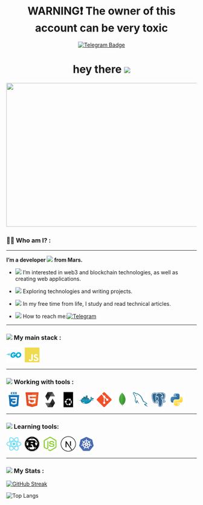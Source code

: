 <div id="header" align="center">
  <h1>WARNING❗️ The owner of this account can be very toxic</h1>
<a href="https://t.me/xqweens">
    <div id="badges">
  <img src="https://img.shields.io/badge/Telegram-blue?logo=telegram&logoColor=white" alt="Telegram Badge"/>
</div>
  </a>
  <h1>
  hey there
  <img src="https://media.giphy.com/media/hvRJCLFzcasrR4ia7z/giphy.gif" width="30px"/>
</h1>
  <div align="center">
  <img src="https://i.pinimg.com/originals/c2/c9/a1/c2c9a184e8970c4dbecb28851149a3fd.gif" width="800" height="380"/>
</div>
</div>

### :man_technologist: Who am I? :
---
**I’m a developer <img src="https://media.giphy.com/media/MAcqfBGahLB7WYGeBZ/giphy.gif" width="35"> from Mars.**

- <img src="https://media.giphy.com/media/mlv2FZj2ZRrNLCIbG8/giphy.gif" width="28"> I’m interested in web3 and blockchain technologies, as well as creating web applications.

- <img src="https://media.giphy.com/media/gFK6scW91lwIA6vRXD/giphy.gif" width="28"> Exploring technologies and writing projects.

- <img src="https://media.giphy.com/media/Eb6Gch3Yn2C3aMhSEh/giphy.gif" width="28"> In my free time from life, I study and read technical articles.

- <img src="https://media.giphy.com/media/v1.Y2lkPTc5MGI3NjExaGowejgxd2FoZmxtd2I1cmo4dXRidDI0aGMxOG1rNmtremU2c2tkdCZlcD12MV9zdGlja2Vyc19zZWFyY2gmY3Q9cw/SqeOkSnV9xMmmOylZ6/giphy.gif" width="45"> How to reach me:[![Telegram](https://img.shields.io/badge/-Telegtam-blue?style=flat&logo=Telegram&logoColor=white)](https://t.me/xqweens)

---

### <img src="https://media.giphy.com/media/v1.Y2lkPTc5MGI3NjExbm53cmhoNno3anAxa2VnNGkxNXBrZm9xOXk2dGg0bWJsb2dqM2JzYyZlcD12MV9zdGlja2Vyc19zZWFyY2gmY3Q9cw/jSKBmKkvo2dPQQtsR1/giphy.gif" width="55"> My main stack :
<div>
  <img src="https://github.com/devicons/devicon/blob/master/icons/go/go-original-wordmark.svg" title="Go" alt="Go" width="40" height="40"/>&nbsp;
  <img src="https://github.com/devicons/devicon/blob/master/icons/javascript/javascript-plain.svg" title="JavaScript" alt="JavaScript" width="40" height="40"/>&nbsp;
</div>

---

### <img src="https://media.giphy.com/media/Jt5njHmTD36Ho9fBbv/giphy.gif" width="28">  Working with tools :

<div>
   <img src="https://github.com/devicons/devicon/blob/master/icons/css3/css3-plain-wordmark.svg"  title="CSS3" alt="CSS" width="40" height="40"/>&nbsp;
  <img src="https://github.com/devicons/devicon/blob/master/icons/html5/html5-original.svg" title="HTML5" alt="HTML" width="40" height="40"/>&nbsp;
  <img src="https://github.com/devicons/devicon/blob/master/icons/solidity/solidity-original.svg" title="Solidity" alt="Solidity" width="40" height="40"/>&nbsp;
  <img src="https://github.com/devicons/devicon/blob/master/icons/ubuntu/ubuntu-plain.svg" title="Ubuntu" alt="Ubuntu" width="40" height="40"/>&nbsp;
  <img src="https://github.com/devicons/devicon/blob/master/icons/docker/docker-original.svg" title="Docker" alt="Docker" width="40" height="40"/>&nbsp;
  <img src="https://github.com/devicons/devicon/blob/master/icons/git/git-original.svg" title="Git" **alt="Git" width="40" height="40"/>&nbsp;
  <img src="https://github.com/devicons/devicon/blob/master/icons/mongodb/mongodb-original.svg" title="Mongodb" alt="Mongodb " width="40" height="40"/>&nbsp;
  <img src="https://github.com/devicons/devicon/blob/master/icons/mysql/mysql-plain.svg" title="MySQL"  alt="MySQL" width="40" height="40"/>&nbsp;
  <img src="https://github.com/devicons/devicon/blob/master/icons/postgresql/postgresql-plain.svg" title="Postgresql" alt="Postgresql" width="40" height="40"/>&nbsp;
  <img src="https://github.com/devicons/devicon/blob/master/icons/python/python-original.svg" title="Python"  alt="Python" width="40" height="40"/>&nbsp;
 

---

### <img src="https://media.giphy.com/media/71Zc3WucVlxJc74G3T/giphy.gif" width="28"> Learning tools:
<div>
    <img src="https://github.com/devicons/devicon/blob/master/icons/react/react-original.svg" title="React" alt="React" width="40" height="40"/>&nbsp;
    <img src="https://github.com/devicons/devicon/blob/master/icons/rust/rust-plain.svg" title="Php" alt="Rust" width="40" height="40"/>&nbsp;
   <img src="https://github.com/devicons/devicon/blob/master/icons/nodejs/nodejs-plain.svg" title="NodeJS" alt="NodeJS" width="40" height="40"/>&nbsp;
  <img src="https://github.com/devicons/devicon/blob/master/icons/nextjs/nextjs-line.svg" title="Nextjs" alt="Nextjs" width="40" height="40"/>&nbsp;
  <img src="https://github.com/devicons/devicon/blob/master/icons/kubernetes/kubernetes-plain.svg" title="Kubernetes" alt="Kubernetes" width="40" height="40"/>&nbsp;
</div>
</div>

---

### <img src="https://media.giphy.com/media/RKTPZXCis6a9qxQeUs/giphy.gif" width="40"> My Stats :
[![GitHub Streak](http://github-readme-streak-stats.herokuapp.com?user=maksimUlitin&theme=react&mode=weekly&card_width=800)](https://git.io/streak-stats)

![Top Langs](https://github-readme-stats.vercel.app/api/top-langs/?username=maksimUlitin&layout=compact&theme=react&mode=weekly&card_width=500)

